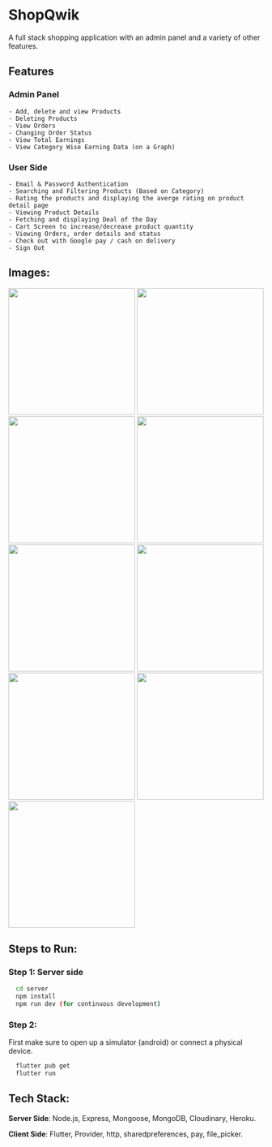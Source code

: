 # ShopQwik

A full stack shopping application with an admin panel and a variety of other features.

## Features
### Admin Panel
    - Add, delete and view Products
    - Deleting Products
    - View Orders
    - Changing Order Status
    - View Total Earnings
    - View Category Wise Earning Data (on a Graph)
### User Side
    - Email & Password Authentication
    - Searching and Filtering Products (Based on Category)
    - Rating the products and displaying the averge rating on product detail page
    - Viewing Product Details
    - Fetching and displaying Deal of the Day
    - Cart Screen to increase/decrease product quantity
    - Viewing Orders, order details and status
    - Check out with Google pay / cash on delivery
    - Sign Out


## Images:

<img width="250" src="https://github.com/YasinzHyper/ShopQwik/assets/113431400/35eeeea7-ab3b-4e29-a6d7-a77b2f3d01fc">
<img width="250" src="https://github.com/YasinzHyper/ShopQwik/assets/113431400/36b473e9-caa5-4f01-81ad-ef0eca47f2a4">
<img width="250" src="https://github.com/YasinzHyper/ShopQwik/assets/113431400/fd8ed754-f617-40b8-ade8-e26d6c0d984b">
<img width="250" src="https://github.com/YasinzHyper/ShopQwik/assets/113431400/c9154fbb-ef64-4b34-a0e5-37d5afe7e1f8">
<img width="250" src="https://github.com/YasinzHyper/ShopQwik/assets/113431400/b16936a4-e50d-4b50-a442-66380da4524f">
<img width="250" src="https://github.com/YasinzHyper/ShopQwik/assets/113431400/b9fe25fd-480d-4a0a-b95a-4a8b44eea88a">
<img width="250" src="https://github.com/YasinzHyper/ShopQwik/assets/113431400/cf0ece04-b343-485d-93d5-63a3d24a8b17">
<img width="250" src="https://github.com/YasinzHyper/ShopQwik/assets/113431400/c1507075-eba0-49df-892c-ce2ad055ef67">
<img width="250" src="https://github.com/YasinzHyper/ShopQwik/assets/113431400/b28c5598-a76c-4cf6-92aa-f7686c9c6385">

## Steps to Run:
### Step 1: Server side
```bash
  cd server
  npm install
  npm run dev (for continuous development)
```

### Step 2:

First make sure to open up a simulator (android) or connect a physical device.

```bash
  flutter pub get
  flutter run
```

## Tech Stack: 

**Server Side**: Node.js, Express, Mongoose, MongoDB, Cloudinary, Heroku.

**Client Side**: Flutter, Provider, http, sharedpreferences, pay, file_picker.
